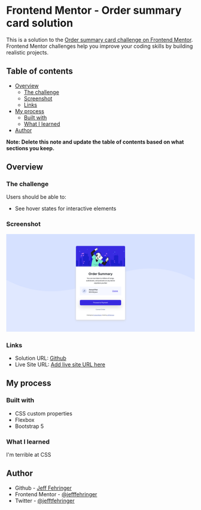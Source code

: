# Frontend Mentor - Order summary card solution

This is a solution to the [Order summary card challenge on Frontend Mentor](https://www.frontendmentor.io/challenges/order-summary-component-QlPmajDUj). Frontend Mentor challenges help you improve your coding skills by building realistic projects. 

## Table of contents

- [Overview](#overview)
  - [The challenge](#the-challenge)
  - [Screenshot](#screenshot)
  - [Links](#links)
- [My process](#my-process)
  - [Built with](#built-with)
  - [What I learned](#what-i-learned)
- [Author](#author)

**Note: Delete this note and update the table of contents based on what sections you keep.**

## Overview

### The challenge

Users should be able to:

- See hover states for interactive elements

### Screenshot

![./Screenshots/screenshot.png](./Screenshots/screenshot.png)

### Links

- Solution URL: [Github](https://github.com/jefffehringer/FrontendMentor-OrderSummary)
- Live Site URL: [Add live site URL here](https://your-live-site-url.com)

## My process

### Built with

- CSS custom properties
- Flexbox
- Bootstrap 5

### What I learned

I'm terrible at CSS

## Author

- Github - [Jeff Fehringer](https://github.com/jefffehringer)
- Frontend Mentor - [@jefffehringer](https://www.frontendmentor.io/profile/jefffehringer)
- Twitter - [@jefftfehringer](https://www.twitter.com/jefftfehringer)
